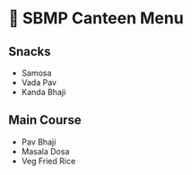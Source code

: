 # 📜 SBMP Canteen Menu

## Snacks
* Samosa
* Vada Pav
* Kanda Bhaji

## Main Course
* Pav Bhaji
* Masala Dosa
* Veg Fried Rice
